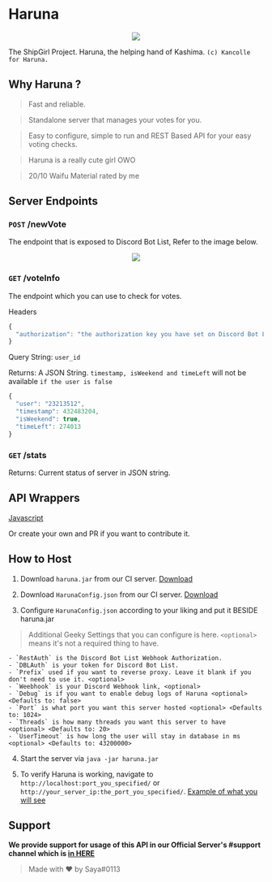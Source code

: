 # Haruna
<p align="center">
  <img src="https://vignette.wikia.nocookie.net/kancolle/images/6/61/Haruna_Shopping_Full.png/revision/latest/">
</p>

The ShipGirl Project. Haruna, the helping hand of Kashima. `(c) Kancolle for Haruna.`

## Why Haruna ?

> Fast and reliable.

> Standalone server that manages your votes for you.

> Easy to configure, simple to run and REST Based API for your easy voting checks.

> Haruna is a really cute girl OWO

> 20/10 Waifu Material rated by me

## Server Endpoints

### `POST` /newVote
The endpoint that is exposed to Discord Bot List, Refer to the image below.

<p align="center">
  <img src="https://i.imgur.com/fBhIdVC.jpg">
</p>

### `GET` /voteInfo
The endpoint which you can use to check for votes.

Headers
```js
{
  "authorization": "the authorization key you have set on Discord Bot List webhook"
}
```

Query String: <String> `user_id`

Returns: A JSON String. `timestamp, isWeekend and timeLeft` will not be available `if the user is false`
```js
{
  "user": "23213512",
  "timestamp": 432483204, 
  "isWeekend": true,
  "timeLeft": 274013
}
```

### `GET` /stats
Returns: Current status of server in JSON string.

## API Wrappers

[Javascript](https://github.com/Deivu/Haruna/tree/master/HarunaWrapper/Javascript-Node.js)

Or create your own and PR if you want to contribute it.

## How to Host

1. Download `haruna.jar` from our CI server. [Download](https://amanogawa.moe/jenkins/job/Haruna/ws/build/libs/)

2. Download `HarunaConfig.json` from our CI server. [Download](https://amanogawa.moe/jenkins/job/Haruna/ws/config_example/)

3. Configure `HarunaConfig.json` according to your liking and put it BESIDE haruna.jar

> Additional Geeky Settings that you can configure is here. `<optional>` means it's not a required thing to have.

```
- `RestAuth` is the Discord Bot List Webhook Authorization.
- `DBLAuth` is your token for Discord Bot List.
- `Prefix` used if you want to reverse proxy. Leave it blank if you don't need to use it. <optional>
- `Weebhook` is your Discord Webhook link, <optional>
- `Debug` is if you want to enable debug logs of Haruna <optional> <Defaults to: false>
- `Port` is what port you want this server hosted <optional> <Defaults to: 1024>
- `Threads` is how many threads you want this server to have <optional> <Defaults to: 20>
- `UserTimeout` is how long the user will stay in database in ms <optional> <Defaults to: 43200000>
```

4. Start the server via `java -jar haruna.jar`

5. To verify Haruna is working, navigate to `http://localhost:port_you_specified/` or `http://your_server_ip:the_port_you_specified/`. [Example of what you will see](https://amanogawa.moe/haruna)

## Support
**We provide support for usage of this API in our Official Server's #support channel which is [in HERE](https://discordapp.com/invite/FVqbtGu)**

> Made with ❤️ by Saya#0113 
